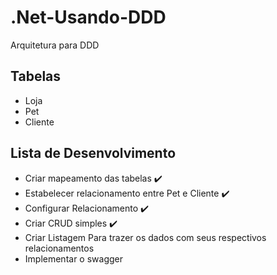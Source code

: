 # .Net-Usando-DDD
Arquitetura para DDD

## Tabelas

- Loja
- Pet
- Cliente

## Lista de Desenvolvimento

- Criar mapeamento das tabelas :heavy_check_mark:
- Estabelecer relacionamento entre Pet e Cliente :heavy_check_mark:
- Configurar Relacionamento :heavy_check_mark:
- Criar CRUD simples :heavy_check_mark:
- Criar Listagem Para trazer os dados com seus respectivos relacionamentos
- Implementar o swagger
